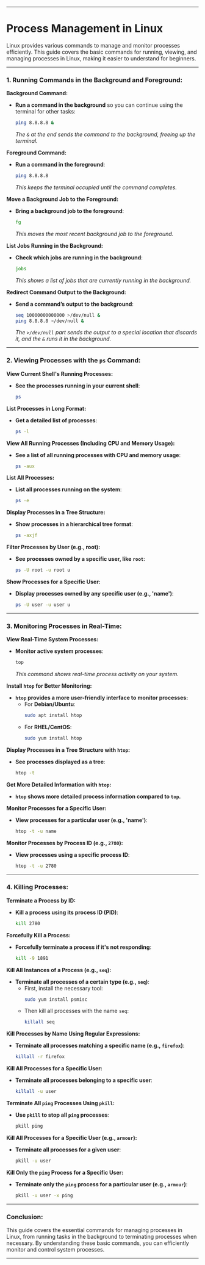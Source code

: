 

---

# Process Management in Linux

Linux provides various commands to manage and monitor processes efficiently. This guide covers the basic commands for running, viewing, and managing processes in Linux, making it easier to understand for beginners.

---

### **1. Running Commands in the Background and Foreground:**

**Background Command:**
- **Run a command in the background** so you can continue using the terminal for other tasks:
  ```bash
  ping 8.8.8.8 &
  ```
  *The `&` at the end sends the command to the background, freeing up the terminal.*

**Foreground Command:**
- **Run a command in the foreground**:
  ```bash
  ping 8.8.8.8
  ```
  *This keeps the terminal occupied until the command completes.*

**Move a Background Job to the Foreground:**
- **Bring a background job to the foreground**:
  ```bash
  fg
  ```
  *This moves the most recent background job to the foreground.*

**List Jobs Running in the Background:**
- **Check which jobs are running in the background**:
  ```bash
  jobs
  ```
  *This shows a list of jobs that are currently running in the background.*

**Redirect Command Output to the Background:**
- **Send a command’s output to the background**:
  ```bash
  seq 10000000000000 >/dev/null &
  ping 8.8.8.8 >/dev/null &
  ```
  *The `>/dev/null` part sends the output to a special location that discards it, and the `&` runs it in the background.*

---

### **2. Viewing Processes with the `ps` Command:**

**View Current Shell's Running Processes:**
- **See the processes running in your current shell**:
  ```bash
  ps
  ```

**List Processes in Long Format:**
- **Get a detailed list of processes**:
  ```bash
  ps -l
  ```

**View All Running Processes (Including CPU and Memory Usage):**
- **See a list of all running processes with CPU and memory usage**:
  ```bash
  ps -aux
  ```

**List All Processes:**
- **List all processes running on the system**:
  ```bash
  ps -e
  ```

**Display Processes in a Tree Structure:**
- **Show processes in a hierarchical tree format**:
  ```bash
  ps -axjf
  ```

**Filter Processes by User (e.g., root):**
- **See processes owned by a specific user, like `root`**:
  ```bash
  ps -U root -u root u
  ```

**Show Processes for a Specific User:**
- **Display processes owned by any specific user (e.g., 'name')**:
  ```bash
  ps -U user -u user u
  ```

---

### **3. Monitoring Processes in Real-Time:**

**View Real-Time System Processes:**
- **Monitor active system processes**:
  ```bash
  top
  ```
  *This command shows real-time process activity on your system.*

**Install `htop` for Better Monitoring:**
- **`htop` provides a more user-friendly interface to monitor processes:**
  - For **Debian/Ubuntu**:
    ```bash
    sudo apt install htop
    ```
  - For **RHEL/CentOS**:
    ```bash
    sudo yum install htop
    ```

**Display Processes in a Tree Structure with `htop`:**
- **See processes displayed as a tree**:
  ```bash
  htop -t
  ```

**Get More Detailed Information with `htop`:**
- **`htop` shows more detailed process information compared to `top`.**

**Monitor Processes for a Specific User:**
- **View processes for a particular user (e.g., 'name')**:
  ```bash
  htop -t -u name
  ```

**Monitor Processes by Process ID (e.g., `2780`):**
- **View processes using a specific process ID**:
  ```bash
  htop -t -u 2780
  ```

---

### **4. Killing Processes:**

**Terminate a Process by ID:**
- **Kill a process using its process ID (PID)**:
  ```bash
  kill 2780
  ```

**Forcefully Kill a Process:**
- **Forcefully terminate a process if it's not responding**:
  ```bash
  kill -9 1891
  ```

**Kill All Instances of a Process (e.g., `seq`):**
- **Terminate all processes of a certain type (e.g., `seq`)**:
  - First, install the necessary tool:
    ```bash
    sudo yum install psmisc
    ```
  - Then kill all processes with the name `seq`:
    ```bash
    killall seq
    ```

**Kill Processes by Name Using Regular Expressions:**
- **Terminate all processes matching a specific name (e.g., `firefox`)**:
  ```bash
  killall -r firefox
  ```

**Kill All Processes for a Specific User:**
- **Terminate all processes belonging to a specific user**:
  ```bash
  killall -u user
  ```

**Terminate All `ping` Processes Using `pkill`:**
- **Use `pkill` to stop all `ping` processes**:
  ```bash
  pkill ping
  ```

**Kill All Processes for a Specific User (e.g., `armour`):**
- **Terminate all processes for a given user**:
  ```bash
  pkill -u user
  ```

**Kill Only the `ping` Process for a Specific User:**
- **Terminate only the `ping` process for a particular user (e.g., `armour`)**:
  ```bash
  pkill -u user -x ping
  ```

---

### **Conclusion:**

This guide covers the essential commands for managing processes in Linux, from running tasks in the background to terminating processes when necessary. By understanding these basic commands, you can efficiently monitor and control system processes.

---
